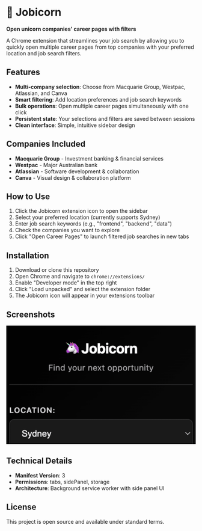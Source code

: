 # 🦄 Jobicorn

**Open unicorn companies' career pages with filters**

A Chrome extension that streamlines your job search by allowing you to quickly open multiple career pages from top companies with your preferred location and job search filters.

## Features

- **Multi-company selection**: Choose from Macquarie Group, Westpac, Atlassian, and Canva
- **Smart filtering**: Add location preferences and job search keywords
- **Bulk operations**: Open multiple career pages simultaneously with one click
- **Persistent state**: Your selections and filters are saved between sessions
- **Clean interface**: Simple, intuitive sidebar design

## Companies Included

- **Macquarie Group** - Investment banking & financial services
- **Westpac** - Major Australian bank  
- **Atlassian** - Software development & collaboration
- **Canva** - Visual design & collaboration platform

## How to Use

1. Click the Jobicorn extension icon to open the sidebar
2. Select your preferred location (currently supports Sydney)
3. Enter job search keywords (e.g., "frontend", "backend", "data")
4. Check the companies you want to explore
5. Click "Open Career Pages" to launch filtered job searches in new tabs

## Installation

1. Download or clone this repository
2. Open Chrome and navigate to `chrome://extensions/`
3. Enable "Developer mode" in the top right
4. Click "Load unpacked" and select the extension folder
5. The Jobicorn icon will appear in your extensions toolbar

## Screenshots

![Extension Interface](screenshot1.png)

## Technical Details

- **Manifest Version**: 3
- **Permissions**: tabs, sidePanel, storage
- **Architecture**: Background service worker with side panel UI

## License

This project is open source and available under standard terms.